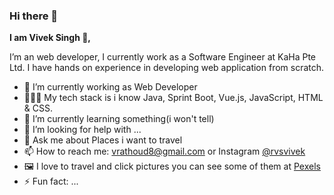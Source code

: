### Hi there 👋

**I am Vivek Singh 👋,**

I’m an web developer, I currently work as a Software Engineer at KaHa Pte Ltd. I have hands on experience in developing web application from scratch. 

- 🔭 I’m currently working as Web Developer
- 👨🏻‍💻 My tech stack is i know Java, Sprint Boot, Vue.js, JavaScript, HTML & CSS.
- 🌱 I’m currently learning something(i won't tell)
- 🤔 I’m looking for help with ...
- 💬 Ask me about Places i want to travel
- 📫 How to reach me: vrathoud8@gmail.com or Instagram [@rvsvivek](https://www.instagram.com/rvsvivek/)
- 🖼️ I love to travel and click pictures you can see some of them at [Pexels](https://www.pexels.com/@vivek-singh-987223)
- ⚡ Fun fact: ...
